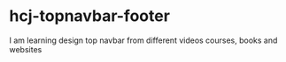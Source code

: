 # hcj-topnavbar-footer
I am learning design top navbar from different videos courses, books and websites

